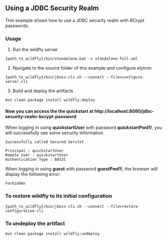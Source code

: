 ## Using a JDBC Security Realm

This example shows how to use a JDBC security realm with BCrypt passwords.



### Usage

1. Run the wildfly server
```
{path_to_wildfly}/bin/standalone.bat -c standalone-full.xml
```
2. Navigate to the source folder of this example and configure elytron
```
{path_to_wildfly}/bin/jboss-cli.sh --connect --file=configure-server.cli
```

3. Build and deploy the artifacts
```
mvn clean package install wildfly:deploy
```
#### Now you can access the the quickstart at http://localhost:8080/jdbc-security-realm-bcrypt-password

When logging in using **quickstartUser** with password **quickstartPwd1!**, you will successfully see some security information
```
Successfully called Secured Servlet

Principal : quickstartUser
Remote User : quickstartUser
Authentication Type : BASIC
```

When logging in using **guest** with password **guestPwd1!**, the browser will display the following error:

```
Forbidden
```

### To restore wildfly to its initial configuration
```
{path_to_wildfly}/bin/jboss-cli.sh --connect --file=restore-configuration.cli
```

### To undeploy the artifact
```
mvn clean package install wildfly:undeploy
```